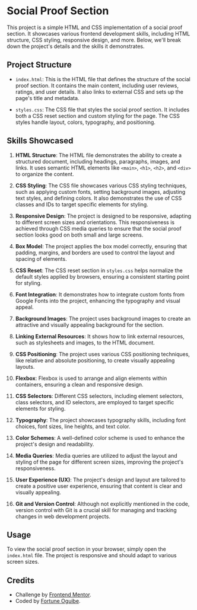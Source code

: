 # Social Proof Section

This project is a simple HTML and CSS implementation of a social proof section. It showcases various frontend development skills, including HTML structure, CSS styling, responsive design, and more. Below, we'll break down the project's details and the skills it demonstrates.

## Project Structure

- `index.html`: This is the HTML file that defines the structure of the social proof section. It contains the main content, including user reviews, ratings, and user details. It also links to external CSS and sets up the page's title and metadata.

- `styles.css`: The CSS file that styles the social proof section. It includes both a CSS reset section and custom styling for the page. The CSS styles handle layout, colors, typography, and positioning.

## Skills Showcased

1. **HTML Structure**: The HTML file demonstrates the ability to create a structured document, including headings, paragraphs, images, and links. It uses semantic HTML elements like `<main>`, `<h1>`, `<h2>`, and `<div>` to organize the content.

2. **CSS Styling**: The CSS file showcases various CSS styling techniques, such as applying custom fonts, setting background images, adjusting text styles, and defining colors. It also demonstrates the use of CSS classes and IDs to target specific elements for styling.

3. **Responsive Design**: The project is designed to be responsive, adapting to different screen sizes and orientations. This responsiveness is achieved through CSS media queries to ensure that the social proof section looks good on both small and large screens.

4. **Box Model**: The project applies the box model correctly, ensuring that padding, margins, and borders are used to control the layout and spacing of elements.

5. **CSS Reset**: The CSS reset section in `styles.css` helps normalize the default styles applied by browsers, ensuring a consistent starting point for styling.

6. **Font Integration**: It demonstrates how to integrate custom fonts from Google Fonts into the project, enhancing the typography and visual appeal.

7. **Background Images**: The project uses background images to create an attractive and visually appealing background for the section.

8. **Linking External Resources**: It shows how to link external resources, such as stylesheets and images, to the HTML document.

9. **CSS Positioning**: The project uses various CSS positioning techniques, like relative and absolute positioning, to create visually appealing layouts.

10. **Flexbox**: Flexbox is used to arrange and align elements within containers, ensuring a clean and responsive design.

11. **CSS Selectors**: Different CSS selectors, including element selectors, class selectors, and ID selectors, are employed to target specific elements for styling.

12. **Typography**: The project showcases typography skills, including font choices, font sizes, line heights, and text color.

13. **Color Schemes**: A well-defined color scheme is used to enhance the project's design and readability.

14. **Media Queries**: Media queries are utilized to adjust the layout and styling of the page for different screen sizes, improving the project's responsiveness.

15. **User Experience (UX)**: The project's design and layout are tailored to create a positive user experience, ensuring that content is clear and visually appealing.

16. **Git and Version Control**: Although not explicitly mentioned in the code, version control with Git is a crucial skill for managing and tracking changes in web development projects.

## Usage

To view the social proof section in your browser, simply open the `index.html` file. The project is responsive and should adapt to various screen sizes.

## Credits

- Challenge by [Frontend Mentor](https://www.frontendmentor.io/challenges/social-proof-section-6e0qTv_bA).
- Coded by [Fortune Oguibe](https://github.com/foguibe).
